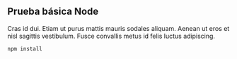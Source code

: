 ## Prueba básica Node

Cras id dui. Etiam ut purus mattis mauris sodales aliquam. Aenean ut eros et nisl sagittis vestibulum. Fusce convallis metus id felis luctus adipiscing.

```
npm install
```
